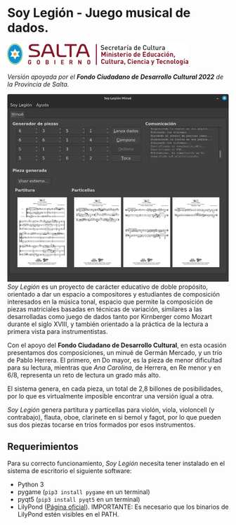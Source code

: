 # Soy Legión - Juego musical de dados.
![Secretaria](1-minue/recursos/soysecretaria.png)

_Versión apoyada por el **Fondo Ciudadano de Desarrollo Cultural 2022** de la Provincia de Salta._

![soycaptura](2-anacarolina/recursos/soycaptura.png)
*Soy Legión* es un proyecto de carácter educativo de doble propósito, orientado a dar un espacio a compositores y estudiantes de composición interesados en la música tonal, espacio que  permite la composición de piezas matriciales basadas en técnicas de variación, similares a las desarrolladas como juego de dados tanto por Kirnberger como Mozart durante el siglo XVIII, y también orientado a la práctica de la lectura a primera vista para instrumentistas.

Con el apoyo del **Fondo Ciudadano de Desarrollo Cultural**, en esta ocasión presentamos dos composiciones, un minué de Germán Mercado, y un trío de Pablo Herrera. El primero, en Do mayor, es la pieza de menor dificultad para su lectura, mientras que _Ana Carolina_, de Herrera, en Re menor y en 6/8, representa un reto de lectura un grado más alto.

El sistema genera, en cada pieza, un total de 2,8 billones de posibilidades, por lo que es virtualmente imposible encontrar una versión igual a otra.

*Soy Legión* genera partitura y particellas para violón, viola, violoncell (y contrabajo), flauta, oboe, clarinete en si bemol y fagot, por lo que pueden sus dos piezas tocarse en tríos formados por esos instrumentos.

## Requerimientos
Para su correcto funcionamiento, *Soy Legión* necesita tener instalado en el sistema de escritorio el siguiente software:

- Python 3
- pygame (`pip3 install pygame` en un terminal)
- pyqt5 (`pip3 install pyqt5` en un terminal)
- LilyPond ([Página oficial](/home/notacontranota/MEGA/OSIJS/programacion/trio/soylegion/flyer/inamu.png)). IMPORTANTE: Es necesario que los binarios de LilyPond estén visibles en el PATH.

